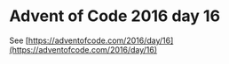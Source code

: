 # Advent of Code 2016 day 16

See [https://adventofcode.com/2016/day/16](https://adventofcode.com/2016/day/16)

